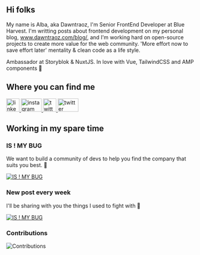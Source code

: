 ## Hi folks

My name is Alba, aka Dawntraoz, I'm Senior FrontEnd Developer at Blue Harvest. I'm writting posts about frontend development on my personal blog, www.dawntraoz.com/blog/, and I'm working hard on open-source projects to create more value for the web community. 'More effort now to save effort later' mentality & clean code as a life style.

Ambassador at Storyblok & NuxtJS. In love with Vue, TailwindCSS and AMP components 🥰

## Where you can find me

<p>
  <a href="https://www.linkedin.com/in/dawntraoz/" rel="nofollow">
    <img src="https://cdn.jsdelivr.net/npm/simple-icons@3.0.1/icons/linkedin.svg" alt="linkedin" height="35" />
  </a>

  <a href="https://www.instagram.com/dawntraoz/" rel="nofollow">
    <img src="https://cdn.jsdelivr.net/npm/simple-icons@3.0.1/icons/instagram.svg" alt="instagram" height="35" width="55" />
  </a>

  <a href="https://twitter.com/dawntraoz" rel="nofollow">
    <img src="https://cdn.jsdelivr.net/npm/simple-icons@3.0.1/icons/twitter.svg" alt="twitter" height="35" />
  </a>
  
  <a href="https://dev.to/dawntraoz" rel="nofollow">
    <img src="https://cdn.jsdelivr.net/npm/simple-icons@3.0.1/icons/dev-dot-to.svg" alt="twitter" height="35" width="55" />
  </a>
</p>

## Working in my spare time

### IS ! MY BUG
We want to build a community of devs to help you find the company that suits you best. 💜

<a href="https://www.dawntraoz.com/blog/presenting-our-new-project-is-not-my-bug/" rel="nofollow">
  <img src="https://img2.storyblok.com/672x0/f/79165/1292x484/86c9bad56a/evaluate-cta.png" alt="IS ! MY BUG" />
</a>

### New post every week
I'll be sharing with you the things I used to fight with 🦸‍

<a href="https://www.dawntraoz.com/blog/" rel="nofollow">
  <img src="https://www.dawntraoz.com/images/blog.png" alt="IS ! MY BUG" />
</a>

### Contributions
<img src="https://github-readme-stats.vercel.app/api?username=dawntraoz&show_icons=true&count_private=true&title_color=b794f4&text_color=ffffff&icon_color=ffffff&bg_color=1a202c" alt="Contributions" />


